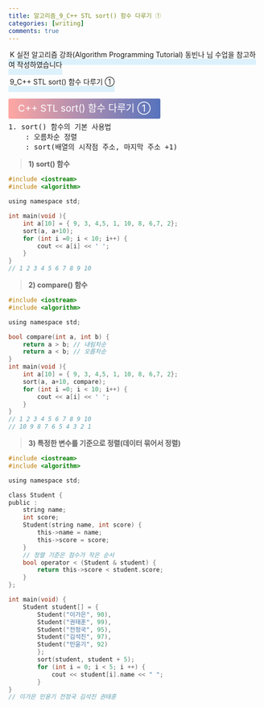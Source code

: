 ```yaml
---
title: 알고리즘_9_C++ STL sort() 함수 다루기 ①
categories: [writing] 
comments: true
---
```

<p><span style="border-bottom: 12px solid #dcf1fb; padding: 0 0 0 0.2em;">K 실전 알고리즘 강좌(Algorithm Programming Tutorial) 동빈나 님 수업을 참고하여 작성하였습니다</span></p>
<p><span style="border-bottom: 12px solid #dcf1fb; padding: 0 0 0 0.2em;">9_C++ STL sort() 함수 다루기 ①</span></p>

<html lang="en">
<head>
    <meta charset="UTF-8">
    <title>정의</title>
</head>
<body>

<pre>
</pre>

<p><span style="background: linear-gradient(to right, #ffa7a3, #5673bd); padding: 0.43em 1em; font-size: 19px; border-radius: 3px; color: #ffffff;">C++ STL sort() 함수 다루기 ①</span></p>

<pre>
1. sort() 함수의 기본 사용법
	: 오름차순 정렬
	: sort(배열의 시작점 주소, 마지막 주소 +1)
</pre>
</body>
</html>

>**1) sort() 함수**

```c
#include <iostream>
#include <algorithm>

using namespace std;

int main(void ){
	int a[10] = { 9, 3, 4,5, 1, 10, 8, 6,7, 2};
	sort(a, a+10);
	for (int i =0; i < 10; i++) {
		cout << a[i] << ' ';
	}
}
// 1 2 3 4 5 6 7 8 9 10
```

>**2) compare() 함수**

```c
#include <iostream>
#include <algorithm>

using namespace std;

bool compare(int a, int b) {
	return a > b; // 내림차순 
	return a < b; // 오름차순 
}
int main(void ){
	int a[10] = { 9, 3, 4,5, 1, 10, 8, 6,7, 2};
	sort(a, a+10, compare);
	for (int i =0; i < 10; i++) {
		cout << a[i] << ' ';
	}
}
// 1 2 3 4 5 6 7 8 9 10
// 10 9 8 7 6 5 4 3 2 1
```

>**3) 특정한 변수를 기준으로 정렬(데이터 묶어서 정렬)**

```c
#include <iostream>
#include <algorithm>

using namespace std;

class Student {
public :
	string name;
	int score;
	Student(string name, int score) {
		this->name = name;
		this->score = score;
	}
	// 정렬 기준은 점수가 작은 순서
	bool operator < (Student & student) {
		return this->score < student.score;
	}
};

int main(void) {
	Student student[] = {
		Student("이가은", 90),
		Student("권태훈", 99),
		Student("전정국", 95),
		Student("김석진", 97),
		Student("민윤기", 92) 
		};
		sort(student, student + 5);
		for (int i = 0; i < 5; i ++) {
			cout << student[i].name << " ";
		}	 
}
// 이가은 민윤기 전정국 김석진 권태훈
```
